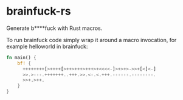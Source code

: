 # brainfuck-rs
Generate b****fuck with Rust macros. 

To run brainfuck code simply wrap it around a macro invocation, for example helloworld in brainfuck:

```rust
fn main() {
    bf! {
      ++++++++[>++++[>++>+++>+++>+<<<<-]>+>+>->>+[<]<-]
      >>.>---.+++++++..+++.>>.<-.<.+++.------.--------.
      >>+.>++.
    }
}
```
